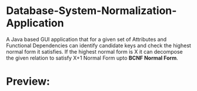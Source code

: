 # Database-System-Normalization-Application
A Java based GUI application that for a given set of Attributes and Functional Dependencies can identify candidate keys and check the highest normal form it satisfies.
If the highest normal form is X it can decompose the given relation to satisfy X+1 Normal Form upto **BCNF Normal Form**.

# Preview:


